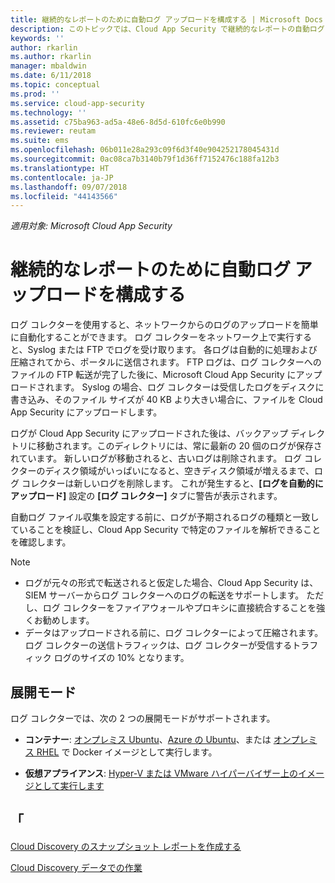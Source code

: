```yaml
---
title: 継続的なレポートのために自動ログ アップロードを構成する | Microsoft Docs
description: このトピックでは、Cloud App Security で継続的なレポートの自動ログ アップロードを構成するプロセスについて説明します。
keywords: ''
author: rkarlin
ms.author: rkarlin
manager: mbaldwin
ms.date: 6/11/2018
ms.topic: conceptual
ms.prod: ''
ms.service: cloud-app-security
ms.technology: ''
ms.assetid: c75ba963-ad5a-48e6-8d5d-610fc6e0b990
ms.reviewer: reutam
ms.suite: ems
ms.openlocfilehash: 06b011e28a293c09f6d3f40e904252178045431d
ms.sourcegitcommit: 0ac08ca7b3140b79f1d36ff7152476c188fa12b3
ms.translationtype: HT
ms.contentlocale: ja-JP
ms.lasthandoff: 09/07/2018
ms.locfileid: "44143566"
---
```

*適用対象: Microsoft Cloud App Security*


# <a name="configure-automatic-log-upload-for-continuous-reports"></a>継続的なレポートのために自動ログ アップロードを構成する


ログ コレクターを使用すると、ネットワークからのログのアップロードを簡単に自動化することができます。 ログ コレクターをネットワーク上で実行すると、Syslog または FTP でログを受け取ります。 各ログは自動的に処理および圧縮されてから、ポータルに送信されます。 FTP ログは、ログ コレクターへのファイルの FTP 転送が完了した後に、Microsoft Cloud App Security にアップロードされます。  Syslog の場合、ログ コレクターは受信したログをディスクに書き込み、そのファイル サイズが 40 KB より大きい場合に、ファイルを Cloud App Security にアップロードします。

ログが Cloud App Security にアップロードされた後は、バックアップ ディレクトリに移動されます。このディレクトリには、常に最新の 20 個のログが保存されています。 新しいログが移動されると、古いログは削除されます。 ログ コレクターのディスク領域がいっぱいになると、空きディスク領域が増えるまで、ログ コレクターは新しいログを削除します。 これが発生すると、**[ログを自動的にアップロード]** 設定の **[ログ コレクター]** タブに警告が表示されます。

自動ログ ファイル収集を設定する前に、ログが予期されるログの種類と一致していることを検証し、Cloud App Security で特定のファイルを解析できることを確認します。

> [!NOTE]
>-  ログが元々の形式で転送されると仮定した場合、Cloud App Security は、SIEM サーバーからログ コレクターへのログの転送をサポートします。 ただし、ログ コレクターをファイアウォールやプロキシに直接統合することを強くお勧めします。
>- データはアップロードされる前に、ログ コレクターによって圧縮されます。 ログ コレクターの送信トラフィックは、ログ コレクターが受信するトラフィック ログのサイズの 10% となります。 

## <a name="deployment-modes"></a>展開モード

ログ コレクターでは、次の 2 つの展開モードがサポートされます。

-   **コンテナー**: [オンプレミス Ubuntu](discovery-docker-ubuntu.md)、[Azure の Ubuntu](discovery-docker-ubuntu-azure.md)、または [オンプレミス RHEL](discovery-docker-ubuntu.md) で Docker イメージとして実行します。 

-   **仮想アプライアンス**: [Hyper-V または VMware ハイパーバイザー上のイメージとして実行します](configure-automatic-log-upload-for-continuous-reports.md)




## <a name="see-also"></a>「
 
[Cloud Discovery のスナップショット レポートを作成する](create-snapshot-cloud-discovery-reports.md)

[Cloud Discovery データでの作業](working-with-cloud-discovery-data.md)

